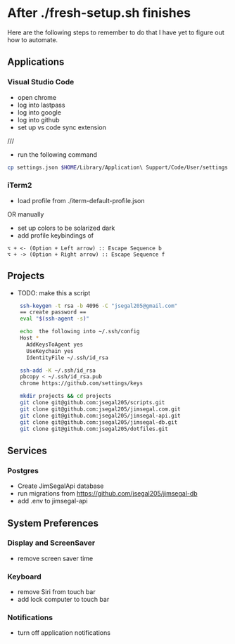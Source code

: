 # After ./fresh-setup.sh finishes

Here are the following steps to remember to do that I have yet to figure out how to automate.

## Applications

### Visual Studio Code

- open chrome
- log into lastpass
- log into google
- log into github
- set up vs code sync extension

///

- run the following command

```bash
cp settings.json $HOME/Library/Application\ Support/Code/User/settings.json
```

### iTerm2

- load profile from ./iterm-default-profile.json

OR manually

- set up colors to be solarized dark
- add profile keybindings of

```
⌥ + <- (Option + Left arrow) :: Escape Sequence b
⌥ + -> (Option + Right arrow) :: Escape Sequence f
```

## Projects

- TODO: make this a script

```bash
    ssh-keygen -t rsa -b 4096 -C "jsegal205@gmail.com"
    == create password ==
    eval "$(ssh-agent -s)"

    echo  the following into ~/.ssh/config
    Host *
      AddKeysToAgent yes
      UseKeychain yes
      IdentityFile ~/.ssh/id_rsa

    ssh-add -K ~/.ssh/id_rsa
    pbcopy < ~/.ssh/id_rsa.pub
    chrome https://github.com/settings/keys

    mkdir projects && cd projects
    git clone git@github.com:jsegal205/scripts.git
    git clone git@github.com:jsegal205/jimsegal.com.git
    git clone git@github.com:jsegal205/jimsegal-api.git
    git clone git@github.com:jsegal205/jimsegal-db.git
    git clone git@github.com:jsegal205/dotfiles.git
```

## Services

### Postgres

- Create JimSegalApi database
- run migrations from https://github.com/jsegal205/jimsegal-db
- add .env to jimsegal-api

## System Preferences

### Display and ScreenSaver

- remove screen saver time

### Keyboard

- remove Siri from touch bar
- add lock computer to touch bar

### Notifications

- turn off application notifications
